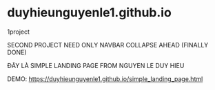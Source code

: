 # duyhieunguyenle1.github.io
1project

SECOND PROJECT NEED ONLY NAVBAR COLLAPSE AHEAD (FINALLY DONE)

ĐÂY LÀ SIMPLE LANDING PAGE FROM NGUYEN LE DUY HIEU

DEMO: https://duyhieunguyenle1.github.io/simple_landing_page.html
